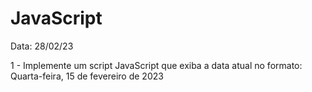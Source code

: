 # JavaScript

Data: 28/02/23

1 - Implemente um script JavaScript que exiba a data atual no
formato:
Quarta-feira, 15 de fevereiro de 2023